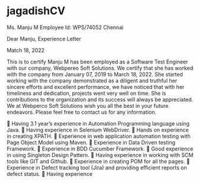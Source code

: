 # jagadishCV
Ms. Manju M
Employee Id: WPS/74052 Chennai

Dear Manju,
Experience Letter
 
Match 18, 2022

This is to certify Manju M has been employed as a Software Test Engineer with our company, Webpereo Soft Solutions. We certify that she has worked with the company from January 07, 2019 to March 18, 2022.
She started working with the company demonstrated as a diligent and truthful her sincere efforts and excellent performance, we have noticed that with her timeliness and dedication, projects went very well on time.
She is contributions to the organization and its success will always be appreciated. We at Webperco Soft Solutions wish you all the best in your future endeavors.
Please feel free to contact us for any information.

	Having 3.1 year’s experience in Automation Programming language using Java.
	Having experience in Selenium WebDriver.
	Hands on experience in creating XPATH.
	Experience in web application automation testing with Page Object Model using
Maven.
	Experience in Data Driven testing Framework.
	Experience in BDD Cucumber Framework.
	Good experience in using Singleton Design Pattern.
	Having experience in working with SCM tools like GIT and Github.
	Experience in creating POM for all the pages.
	Experience in Defect tracking tool (Jira) and providing efficient reports on defect status.
	Having experience 

